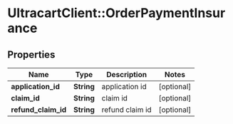 # UltracartClient::OrderPaymentInsurance

## Properties
Name | Type | Description | Notes
------------ | ------------- | ------------- | -------------
**application_id** | **String** | application id | [optional] 
**claim_id** | **String** | claim id | [optional] 
**refund_claim_id** | **String** | refund claim id | [optional] 


